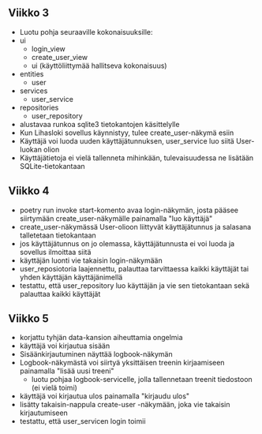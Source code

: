 ## Viikko 3
- Luotu pohja seuraaville kokonaisuuksille:
- ui
	- login_view
	- create_user_view
	- ui (käyttöliittymää hallitseva kokonaisuus)
- entities
	- user
- services
	- user_service
- repositories
	- user_repository
- alustavaa runkoa sqlite3 tietokantojen käsittelylle
- Kun Lihasloki sovellus käynnistyy, tulee create_user-näkymä esiin
- Käyttäjä voi luoda uuden käyttäjätunnuksen, user_service luo siitä User-luokan olion
- Käyttäjätietoja ei vielä tallenneta mihinkään, tulevaisuudessa ne lisätään SQLite-tietokantaan

## Viikko 4
- poetry run invoke start-komento avaa login-näkymän, josta pääsee siirtymään create_user-näkymälle painamalla "luo käyttäjä"
- create_user-näkymässä User-olioon liittyvät käyttäjätunnus ja salasana talletetaan tietokantaan
- jos käyttäjätunnus on jo olemassa, käyttäjätunnusta ei voi luoda ja sovellus ilmoittaa siitä
- käyttäjän luonti vie takaisin login-näkymään
- user_reposiotoria laajennettu, palauttaa tarvittaessa kaikki käyttäjät tai yhden käyttäjän käyttäjänimellä
- testattu, että user_repository luo käyttäjän ja vie sen tietokantaan sekä palauttaa kaikki käyttäjät


## Viikko 5
- korjattu tyhjän data-kansion aiheuttamia ongelmia
- käyttäjä voi kirjautua sisään
- Sisäänkirjautuminen näyttää logbook-näkymän
- Logbook-näkymästä voi siirtyä yksittäisen treenin kirjaamiseen painamalla "lisää uusi treeni"
	- luotu pohjaa logbook-servicelle, jolla tallennetaan treenit tiedostoon (ei vielä toimi)
- käyttäjä voi kirjautua ulos painamalla "kirjaudu ulos"
- lisätty takaisin-nappula create-user -näkymään, joka vie takaisin kirjautumiseen
- testattu, että user_servicen login toimii
